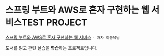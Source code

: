 # 스프링 부트와 AWS로 혼자 구현하는 웹 서비스TEST PROJECT

 [스프링 부트와 AWS로 혼자 구현하는 웹 서비스](https://github.com/jojoldu/freelec-springboot2-webservice) `- 저자 이동욱님`
 
 도서를 읽고 관련 실습을 **학습**하는 프로젝트입니다.
